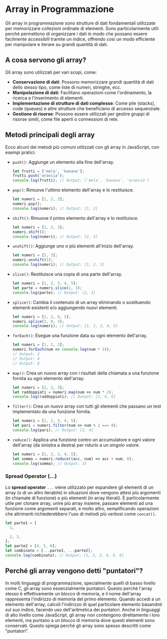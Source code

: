 <!-- @format -->

# Array in Programmazione

Gli array in programmazione sono strutture di dati fondamentali utilizzate per memorizzare collezioni ordinate di elementi. Sono particolarmente utili perché permettono di organizzare i dati in modo che possano essere facilmente accessibili tramite un indice, offrendo così un modo efficiente per manipolare e iterare su grandi quantità di dati.

## A cosa servono gli array?

Gli array sono utilizzati per vari scopi, come:

- **Conservazione di dati**: Possono memorizzare grandi quantità di dati dello stesso tipo, come liste di numeri, stringhe, ecc.
- **Manipolazione di dati**: Facilitano operazioni come l'ordinamento, la ricerca e l'inserimento di elementi.
- **Implementazione di strutture di dati complesse**: Come pile (stacks), code (queues) e altre strutture che beneficiano di accesso sequenziale.
- **Gestione di risorse**: Possono essere utilizzati per gestire gruppi di risorse simili, come file aperti o connessioni di rete.

## Metodi principali degli array

Ecco alcuni dei metodi più comuni utilizzati con gli array in JavaScript, con esempi pratici:

- `push()`: Aggiunge un elemento alla fine dell'array.

  ```javascript
  let frutti = ['mela', 'banana'];
  frutti.push('arancia');
  console.log(frutti); // Output: ['mela', 'banana', 'arancia']
  ```

- `pop()`: Rimuove l'ultimo elemento dell'array e lo restituisce.

  ```javascript
  let numeri = [1, 2, 3];
  numeri.pop();
  console.log(numeri); // Output: [1, 2]
  ```

- `shift()`: Rimuove il primo elemento dell'array e lo restituisce.

  ```javascript
  let numeri = [1, 2, 3];
  numeri.shift();
  console.log(numeri); // Output: [2, 3]
  ```

- `unshift()`: Aggiunge uno o più elementi all'inizio dell'array.

  ```javascript
  let numeri = [2, 3];
  numeri.unshift(1);
  console.log(numeri); // Output: [1, 2, 3]
  ```

- `slice()`: Restituisce una copia di una parte dell'array.

  ```javascript
  let numeri = [1, 2, 3, 4, 5];
  let parte = numeri.slice(1, 3);
  console.log(parte); // Output: [2, 3]
  ```

- `splice()`: Cambia il contenuto di un array eliminando o sostituendo elementi esistenti e/o aggiungendo nuovi elementi.

  ```javascript
  let numeri = [1, 2, 4, 5];
  numeri.splice(2, 0, 3);
  console.log(numeri); // Output: [1, 2, 3, 4, 5]
  ```

- `forEach()`: Esegue una funzione data su ogni elemento dell'array.

  ```javascript
  let numeri = [1, 2, 3];
  numeri.forEach(num => console.log(num * 2));
  // Output: 2
  // Output: 4
  // Output: 6
  ```

- `map()`: Crea un nuovo array con i risultati della chiamata a una funzione fornita su ogni elemento dell'array.

  ```javascript
  let numeri = [1, 2, 3];
  let raddoppiati = numeri.map(num => num * 2);
  console.log(raddoppiati); // Output: [2, 4, 6]
  ```

- `filter()`: Crea un nuovo array con tutti gli elementi che passano un test implementato da una funzione fornita.

  ```javascript
  let numeri = [1, 2, 3, 4, 5];
  let pari = numeri.filter(num => num % 2 === 0);
  console.log(pari); // Output: [2, 4]
  ```

- `reduce()`: Applica una funzione contro un accumulatore e ogni valore dell'array (da sinistra a destra) per ridurlo a un singolo valore.
  ```javascript
  let numeri = [1, 2, 3, 4, 5];
  let somma = numeri.reduce((acc, num) => acc + num, 0);
  console.log(somma); // Output: 15
  ```

### Spread Operator (...)

Lo **spread operator** `...` viene utilizzato per espandere gli elementi di un array (o di un altro iterabile) in situazioni dove vengono attesi più argomenti (in chiamate di funzione) o più elementi (in array literali). È particolarmente utile per clonare array, unire più array insieme, passare elementi ad una funzione come argomenti separati, e molto altro, semplificando operazioni che altrimenti richiederebbero l'uso di metodi più verbosi come `concat()`.

```javascript
let parte1 = [
  1,

  2, 3,
];
let parte2 = [4, 5, 6];
let combinato = [...parte1, ...parte2];
console.log(combinato); // Output: [1, 2, 3, 4, 5, 6]
```

## Perché gli array vengono detti "puntatori"?

In molti linguaggi di programmazione, specialmente quelli di basso livello come C, gli array sono essenzialmente puntatori. Questo perché l'array stesso è effettivamente un blocco di memoria, e il nome dell'array rappresenta l'indirizzo di memoria del primo elemento. Quando accedi a un elemento dell'array, calcoli l'indirizzo di quel particolare elemento basandoti sul suo indice, facendo uso dell'aritmetica dei puntatori. Anche in linguaggi di alto livello come JavaScript, gli array non contengono direttamente i loro elementi, ma puntano a un blocco di memoria dove questi elementi sono conservati. Questo spiega perché gli array sono spesso descritti come "puntatori".

